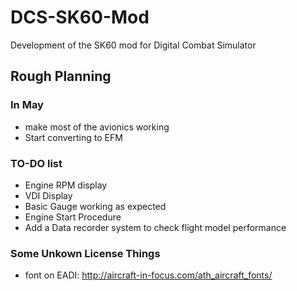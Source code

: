 # DCS-SK60-Mod
Development of the SK60 mod for Digital Combat Simulator
## Rough Planning
### In May
+ make most of the avionics working
+ Start converting to EFM
### TO-DO list
+ Engine RPM display
+ VDI Display
+ Basic Gauge working as expected
+ Engine Start Procedure
+ Add a Data recorder system to check flight model performance

### Some Unkown License Things
+ font on EADI: http://aircraft-in-focus.com/ath_aircraft_fonts/
